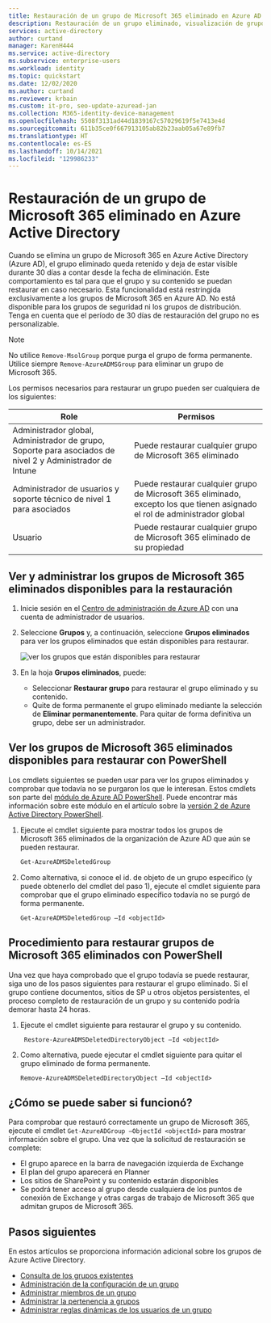 ```yaml
---
title: Restauración de un grupo de Microsoft 365 eliminado en Azure AD | Microsoft Docs
description: Restauración de un grupo eliminado, visualización de grupos restaurables y eliminación permanente de un grupo en Azure Active Directory
services: active-directory
author: curtand
manager: KarenH444
ms.service: active-directory
ms.subservice: enterprise-users
ms.workload: identity
ms.topic: quickstart
ms.date: 12/02/2020
ms.author: curtand
ms.reviewer: krbain
ms.custom: it-pro, seo-update-azuread-jan
ms.collection: M365-identity-device-management
ms.openlocfilehash: 5508f3131ad44d1839167c57029619f5e7413e4d
ms.sourcegitcommit: 611b35ce0f667913105ab82b23aab05a67e89fb7
ms.translationtype: HT
ms.contentlocale: es-ES
ms.lasthandoff: 10/14/2021
ms.locfileid: "129986233"
---
```

# <a name="restore-a-deleted-microsoft-365-group-in-azure-active-directory"></a>Restauración de un grupo de Microsoft 365 eliminado en Azure Active Directory

Cuando se elimina un grupo de Microsoft 365 en Azure Active Directory (Azure AD), el grupo eliminado queda retenido y deja de estar visible durante 30 días a contar desde la fecha de eliminación. Este comportamiento es tal para que el grupo y su contenido se puedan restaurar en caso necesario. Esta funcionalidad está restringida exclusivamente a los grupos de Microsoft 365 en Azure AD. No está disponible para los grupos de seguridad ni los grupos de distribución. Tenga en cuenta que el período de 30 días de restauración del grupo no es personalizable.

> [!NOTE]
> No utilice `Remove-MsolGroup` porque purga el grupo de forma permanente. Utilice siempre `Remove-AzureADMSGroup` para eliminar un grupo de Microsoft 365.

Los permisos necesarios para restaurar un grupo pueden ser cualquiera de los siguientes:

Role | Permisos
--------- | ---------
Administrador global, Administrador de grupo, Soporte para asociados de nivel 2 y Administrador de Intune | Puede restaurar cualquier grupo de Microsoft 365 eliminado
Administrador de usuarios y soporte técnico de nivel 1 para asociados | Puede restaurar cualquier grupo de Microsoft 365 eliminado, excepto los que tienen asignado el rol de administrador global
Usuario | Puede restaurar cualquier grupo de Microsoft 365 eliminado de su propiedad

## <a name="view-and-manage-the-deleted-microsoft-365-groups-that-are-available-to-restore"></a>Ver y administrar los grupos de Microsoft 365 eliminados disponibles para la restauración

1. Inicie sesión en el [Centro de administración de Azure AD](https://aad.portal.azure.com) con una cuenta de administrador de usuarios.

2. Seleccione **Grupos** y, a continuación, seleccione **Grupos eliminados** para ver los grupos eliminados que están disponibles para restaurar.

    ![ver los grupos que están disponibles para restaurar](./media/groups-restore-deleted/deleted-groups3.png)

3. En la hoja **Grupos eliminados**, puede:

   - Seleccionar **Restaurar grupo** para restaurar el grupo eliminado y su contenido.
   - Quite de forma permanente el grupo eliminado mediante la selección de **Eliminar permanentemente**. Para quitar de forma definitiva un grupo, debe ser un administrador.

## <a name="view-the-deleted-microsoft-365-groups-that-are-available-to-restore-using-powershell"></a>Ver los grupos de Microsoft 365 eliminados disponibles para restaurar con PowerShell

Los cmdlets siguientes se pueden usar para ver los grupos eliminados y comprobar que todavía no se purgaron los que le interesan. Estos cmdlets son parte del [módulo de Azure AD PowerShell](https://www.powershellgallery.com/packages/AzureAD/). Puede encontrar más información sobre este módulo en el artículo sobre la [versión 2 de Azure Active Directory PowerShell](/powershell/azure/active-directory/install-adv2).

1.  Ejecute el cmdlet siguiente para mostrar todos los grupos de Microsoft 365 eliminados de la organización de Azure AD que aún se pueden restaurar.
   

    ```powershell
    Get-AzureADMSDeletedGroup
    ```

2.  Como alternativa, si conoce el id. de objeto de un grupo específico (y puede obtenerlo del cmdlet del paso 1), ejecute el cmdlet siguiente para comprobar que el grupo eliminado específico todavía no se purgó de forma permanente.

    ```
    Get-AzureADMSDeletedGroup –Id <objectId>
    ```

## <a name="how-to-restore-your-deleted-microsoft-365-group-using-powershell"></a>Procedimiento para restaurar grupos de Microsoft 365 eliminados con PowerShell

Una vez que haya comprobado que el grupo todavía se puede restaurar, siga uno de los pasos siguientes para restaurar el grupo eliminado. Si el grupo contiene documentos, sitios de SP u otros objetos persistentes, el proceso completo de restauración de un grupo y su contenido podría demorar hasta 24 horas.

1. Ejecute el cmdlet siguiente para restaurar el grupo y su contenido.
 

   ```
    Restore-AzureADMSDeletedDirectoryObject –Id <objectId>
    ``` 

2. Como alternativa, puede ejecutar el cmdlet siguiente para quitar el grupo eliminado de forma permanente.
    

    ```
    Remove-AzureADMSDeletedDirectoryObject –Id <objectId>
    ```

## <a name="how-do-you-know-this-worked"></a>¿Cómo se puede saber si funcionó?

Para comprobar que restauró correctamente un grupo de Microsoft 365, ejecute el cmdlet `Get-AzureADGroup –ObjectId <objectId>` para mostrar información sobre el grupo. Una vez que la solicitud de restauración se complete:

- El grupo aparece en la barra de navegación izquierda de Exchange
- El plan del grupo aparecerá en Planner
- Los sitios de SharePoint y su contenido estarán disponibles
- Se podrá tener acceso al grupo desde cualquiera de los puntos de conexión de Exchange y otras cargas de trabajo de Microsoft 365 que admitan grupos de Microsoft 365.

## <a name="next-steps"></a>Pasos siguientes

En estos artículos se proporciona información adicional sobre los grupos de Azure Active Directory.

* [Consulta de los grupos existentes](../fundamentals/active-directory-groups-view-azure-portal.md)
* [Administración de la configuración de un grupo](../fundamentals/active-directory-groups-settings-azure-portal.md)
* [Administrar miembros de un grupo](../fundamentals/active-directory-groups-members-azure-portal.md)
* [Administrar la pertenencia a grupos](../fundamentals/active-directory-groups-membership-azure-portal.md)
* [Administrar reglas dinámicas de los usuarios de un grupo](groups-dynamic-membership.md)
